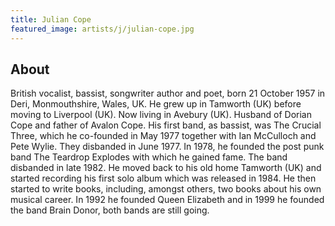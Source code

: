```yaml
---
title: Julian Cope
featured_image: artists/j/julian-cope.jpg
---
```

## About

British vocalist, bassist, songwriter author and poet, born 21 October 1957 in Deri, Monmouthshire, Wales, UK. He grew up in Tamworth (UK) before moving to Liverpool (UK). Now living in Avebury (UK). Husband of Dorian Cope and father of Avalon Cope. His first band, as bassist, was The Crucial Three, which he co-founded in May 1977 together with Ian McCulloch and Pete Wylie.  They disbanded in June 1977. In 1978, he founded the post punk band The Teardrop Explodes with which he gained fame. The band disbanded in late 1982. He moved back to his old home Tamworth (UK) and started recording his first solo album which was released in 1984. He then started to write books, including, amongst others, two books about his own musical career. In 1992 he founded Queen Elizabeth and in 1999 he founded the band Brain Donor, both bands are still going.
